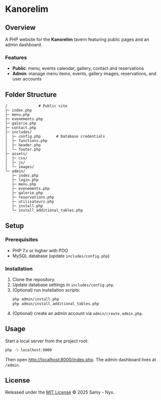 # Kanorelim

## Overview
A PHP website for the **Kanorelim** tavern featuring public pages and an admin dashboard.

### Features
- **Public**: menu, events calendar, gallery, contact and reservations
- **Admin**: manage menu items, events, gallery images, reservations, and user accounts

## Folder Structure
```
/              # Public site
├─ index.php
├─ menu.php
├─ evenements.php
├─ galerie.php
├─ contact.php
├─ includes/
│  ├─ config.php       # Database credentials
│  ├─ functions.php
│  ├─ header.php
│  └─ footer.php
├─ assets/
│  ├─ css/
│  ├─ js/
│  └─ images/
└─ admin/
   ├─ index.php
   ├─ login.php
   ├─ menu.php
   ├─ evenements.php
   ├─ galerie.php
   ├─ reservations.php
   ├─ utilisateurs.php
   ├─ install.php
   └─ install_additional_tables.php
```

## Setup
### Prerequisites
- PHP 7.x or higher with PDO
- MySQL database (update `includes/config.php`)

### Installation
1. Clone the repository.
2. Update database settings in `includes/config.php`.
3. (Optional) run installation scripts:
   ```bash
   php admin/install.php
   php admin/install_additional_tables.php
   ```
4. (Optional) create an admin account via `admin/create_admin.php`.

## Usage
Start a local server from the project root:
```bash
php -S localhost:8000
```
Then open [http://localhost:8000/index.php](http://localhost:8000/index.php). The admin dashboard lives at `/admin`.

## License
Released under the [MIT License](LICENSE) © 2025 Samy - Nyx.
